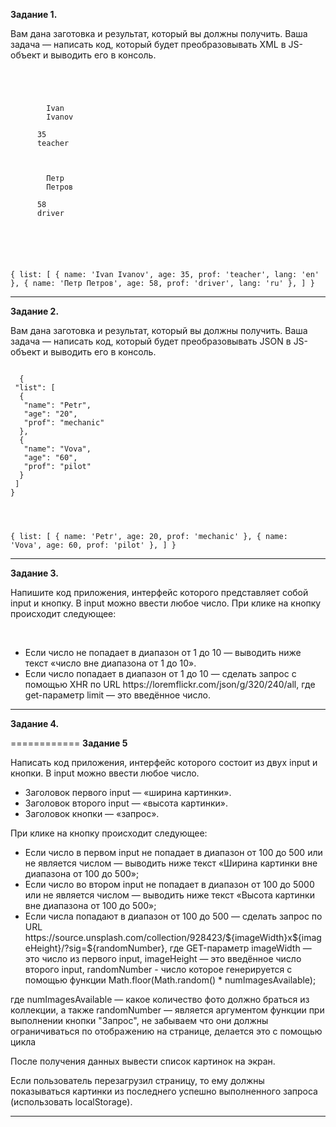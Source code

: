 **Задание 1.**

<p>Вам дана заготовка и результат, который вы должны получить. Ваша задача — написать код, который будет преобразовывать XML в JS-объект и выводить его в консоль.</p>

<code>
  <list>
    <student>
      <name lang="en">
        <first>Ivan</first>
        <second>Ivanov</second>
      </name>
      <age>35</age>
      <prof>teacher</prof>
    </student>
    <student>
      <name lang="ru">
        <first>Петр</first>
        <second>Петров</second>
      </name>
      <age>58</age>
      <prof>driver</prof>
    </student>
  </list>

  <!-- JS-объект: -->

  {
    list: [
      { name: 'Ivan Ivanov', age: 35, prof: 'teacher', lang: 'en' },
      { name: 'Петр Петров', age: 58, prof: 'driver', lang: 'ru' },
    ]
  }
</code>

<hr />

**Задание 2.**

<p>Вам дана заготовка и результат, который вы должны получить. Ваша задача — написать код, который будет преобразовывать JSON в JS-объект и выводить его в консоль.</p>

<code>
  {
 "list": [
  {
   "name": "Petr",
   "age": "20",
   "prof": "mechanic"
  },
  {
   "name": "Vova",
   "age": "60",
   "prof": "pilot"
  }
 ]
}

<!-- JS - Об -->

{
  list: [
    { name: 'Petr', age: 20, prof: 'mechanic' },
    { name: 'Vova', age: 60, prof: 'pilot' },
  ]
}
</code>

<hr />

**Задание 3.**

<p>Напишите код приложения, интерфейс которого представляет собой input и кнопку. В input можно ввести любое число. При клике на кнопку происходит следующее:</p>
<br />

<ul>
  <li>Если число не попадает в диапазон от 1 до 10 — выводить ниже текст «число вне диапазона от 1 до 10».</li>
  <li>Если число попадает в диапазон от 1 до 10 — сделать запрос c помощью XHR по URL https://loremflickr.com/json/g/320/240/all, где get-параметр limit — это введённое число.</li>
</ul>

<hr />

**Задание 4.**

============
**Задание 5**

<p>Написать код приложения, интерфейс которого состоит из двух input и кнопки. В input можно ввести любое число.</p>

<ul>
  <li>Заголовок первого input — «ширина картинки».</li>
  <li>Заголовок второго input — «высота картинки».</li>
  <li>Заголовок кнопки — «запрос».</li>
</ul>

<p>При клике на кнопку происходит следующее:</p>

<ul>
  <li>Если число в первом input не попадает в диапазон от 100 до 500 или не является числом — выводить ниже текст «Ширина картинки вне диапазона от 100 до 500»;</li>
  <li>Если число во втором input не попадает в диапазон от 100 до 5000 или не является числом — выводить ниже текст «Высота картинки вне диапазона от 100 до 500»;</li>
  <li>Если числа попадают в диапазон от 100 до 500 — сделать запрос по URL https://source.unsplash.com/collection/928423/${imageWidth}x${imageHeight}/?sig=${randomNumber}, где GET-параметр imageWidth — это число из первого input, imageHeight — это введённое число второго input, randomNumber - число которое генерируется с помощью функции Math.floor(Math.random() * numImagesAvailable);</li>
</ul>

<p>где numImagesAvailable — какое количество фото должно браться из коллекции, а также randomNumber — является аргументом функции при выполнении кнопки "Запрос", не забываем что они должны ограничиваться по отображению на странице, делается это с помощью цикла</p>
<p>После получения данных вывести список картинок на экран.</p>
<p>Если пользователь перезагрузил страницу, то ему должны показываться картинки из последнего успешно выполненного запроса (использовать localStorage).</p>
<hr />
